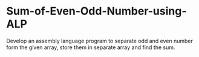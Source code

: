 # Sum-of-Even-Odd-Number-using-ALP
Develop an assembly language program to separate odd and even number form the given array, store them in separate array and find the sum.

